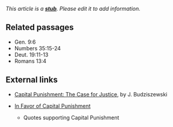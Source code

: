 *This article is a **[stub](http://www.theopedia.com/Category:Theopedia_stubs "Category:Theopedia stubs")**. Please edit it to add information.*
## Related passages

-   Gen. 9:6
-   Numbers 35:15-24
-   Deut. 19:11-13
-   Romans 13:4

## External links

-   [Capital Punishment: The Case for Justice](http://print.firstthings.com/ftissues/ft0408/articles/budziszewski.htm),
    by J. Budziszewski

-   [In Favor of Capital Punishment](http://www.capital-punishment.net)
    - Quotes supporting Capital Punishment



